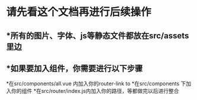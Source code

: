 # 请先看这个文档再进行后续操作
## *所有的图片、字体、js等静态文件都放在src/assets里边
## *如果要加入组件，你需要进行以下步骤
   *在src/components/all.vue  内加入你的router-link to
   *在src/components 下加入你的组件
   *在src/router/index.js内加入你的路径，等都做完以后进行整合
